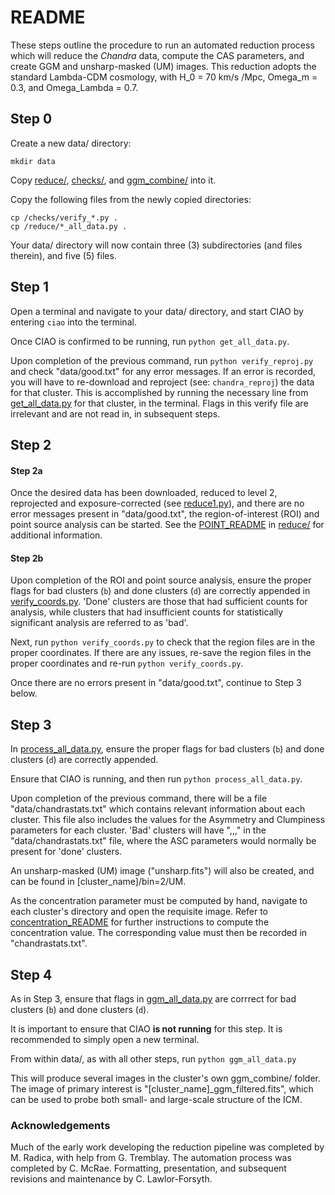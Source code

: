 # README #

These steps outline the procedure to run an automated reduction process which will reduce the *Chandra* data, compute the CAS parameters, and create GGM and unsharp-masked (UM) images. This reduction adopts the standard Lambda-CDM cosmology, with H_0 = 70 km/s /Mpc, Omega_m = 0.3, and Omega_Lambda = 0.7.

## Step 0 ##

Create a new data/ directory:
```
mkdir data
```
Copy [reduce/](reduce), [checks/](checks), and [ggm_combine/](ggm_combine) into it.

Copy the following files from the newly copied directories:
```
cp /checks/verify_*.py .
cp /reduce/*_all_data.py .
```

Your data/ directory will now contain three (3) subdirectories (and files therein), and five (5) files.

## Step 1 ##

Open a terminal and navigate to your data/ directory, and start CIAO by entering `ciao` into the terminal.

Once CIAO is confirmed to be running, run `python get_all_data.py`.

Upon completion of the previous command, run `python verify_reproj.py` and check "data/good.txt" for any error messages. If an error is recorded, you will have to re-download and reproject (see: `chandra_reproj`) the data for that cluster. This is accomplished by running the necessary line from [get_all_data.py](get_all_data.py) for that cluster, in the terminal. Flags in this verify file are irrelevant and are not read in, in subsequent steps.

## Step 2 ##

#### Step 2a ####

Once the desired data has been downloaded, reduced to level 2, reprojected and exposure-corrected (see [reduce1.py](reduce/reduce1.py)), and there are no error messages present in "data/good.txt", the region-of-interest (ROI) and point source analysis can be started. See the [POINT_README](reduce/POINT_README.md) in [reduce/](reduce) for additional information.

#### Step 2b ####

Upon completion of the ROI and point source analysis, ensure the proper flags for bad clusters (`b`) and done clusters (`d`) are correctly appended in [verify_coords.py](reduce/verify_coords.py). 'Done' clusters are those that had sufficient counts for analysis, while clusters that had insufficient counts for statistically significant analysis are referred to as 'bad'.

Next, run `python verify_coords.py` to check that the region files are in the proper coordinates. If there are any issues, re-save the region files in the proper coordinates and re-run `python verify_coords.py`.

Once there are no errors present in "data/good.txt", continue to Step 3 below.

## Step 3 ##

In [process_all_data.py](process_all_data.py), ensure the proper flags for bad clusters (`b`) and done clusters (`d`) are correctly appended.

Ensure that CIAO is running, and then run `python process_all_data.py`.

Upon completion of the previous command, there will be a file "data/chandrastats.txt" which contains relevant information about each cluster. This file also includes the values for the Asymmetry and Clumpiness parameters for each cluster. 'Bad' clusters will have ",,," in the "data/chandrastats.txt" file, where the ASC parameters would normally be present for 'done' clusters.

An unsharp-masked (UM) image ("unsharp.fits") will also be created, and can be found in [cluster_name]/bin=2/UM.

As the concentration parameter must be computed by hand, navigate to each cluster's directory and open the requisite image. Refer to [concentration_README](reduce/concentration_README.md) for further instructions to compute the concentration value. The corresponding value must then be recorded in "chandrastats.txt".

## Step 4 ##

As in Step 3, ensure that flags in [ggm_all_data.py](ggm_all_data.py) are corrrect for bad clusters (`b`) and done clusters (`d`).

It is important to ensure that CIAO **is not running** for this step. It is recommended to simply open a new terminal.

From within data/, as with all other steps, run `python ggm_all_data.py`

This will produce several images in the cluster's own ggm_combine/ folder. The image of primary interest is "[cluster_name]\_ggm\_filtered.fits", which can be used to probe both small- and large-scale structure of the ICM.

### Acknowledgements ###
Much of the early work developing the reduction pipeline was completed by M. Radica, with help from G. Tremblay. The automation process was completed by C. McRae. Formatting, presentation, and subsequent revisions and maintenance by C. Lawlor-Forsyth.
